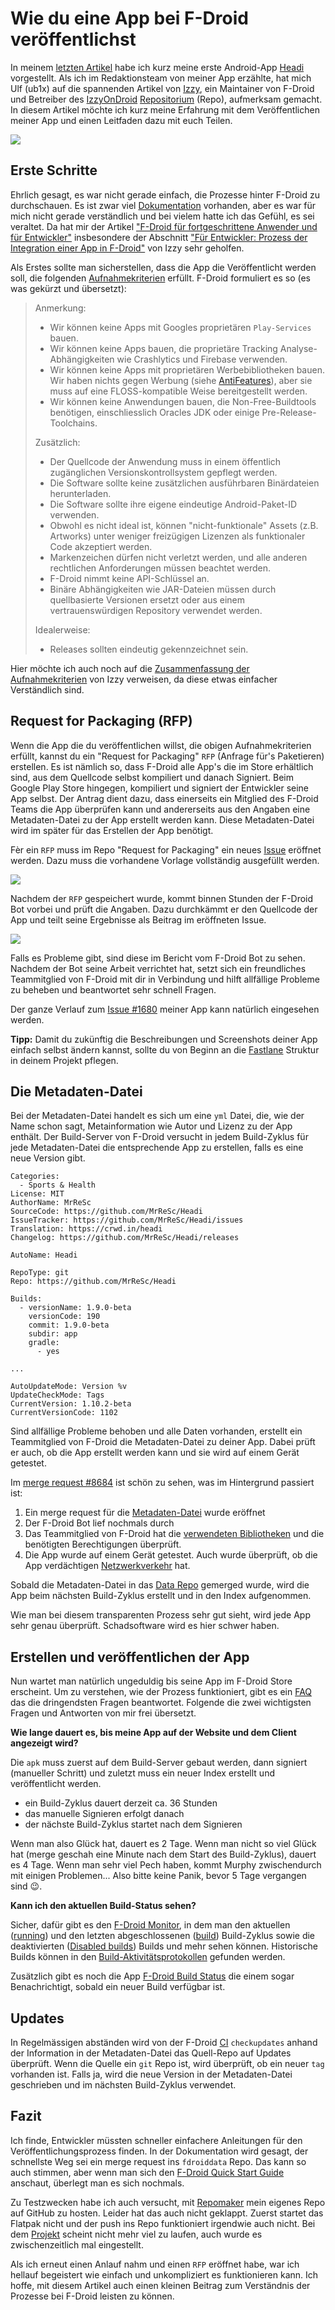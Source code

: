 # Wie du eine App bei F-Droid veröffentlichst

In meinem [letzten Artikel]() habe ich kurz meine erste Android-App [Headi](https://f-droid.org/de/packages/com.headi.app/) vorgestellt. Als ich im Redaktionsteam von meiner App erzählte, hat mich Ulf (ub1x) auf die spannenden Artikel von [Izzy](https://www.izzysoft.de/izzy), ein Maintainer von F-Droid und Betreiber des [IzzyOnDroid](https://apt.izzysoft.de/fdroid/) [Repositorium](https://de.wikipedia.org/wiki/Repository) (Repo), aufmerksam gemacht. In diesem Artikel möchte ich kurz meine Erfahrung mit dem Veröffentlichen meiner App und einen Leitfaden dazu mit euch Teilen.

![](fdroid.png)

## Erste Schritte
Ehrlich gesagt, es war nicht gerade einfach, die Prozesse hinter F-Droid zu durchschauen. Es ist zwar viel [Dokumentation](https://f-droid.org/de/docs/) vorhanden, aber es war für mich nicht gerade verständlich und bei vielem hatte ich das Gefühl, es sei veraltet. Da hat mir der Artikel ["F-Droid für fortgeschrittene Anwender und für Entwickler"](https://android.izzysoft.de/articles/named/fdroid-intro-2?lang=de) insbesondere der Abschnitt ["Für Entwickler: Prozess der Integration einer App in F-Droid"](https://android.izzysoft.de/articles/named/fdroid-intro-2?lang=de#rfp) von Izzy sehr geholfen.

Als Erstes sollte man sicherstellen, dass die App die Veröffentlicht werden soll, die folgenden [Aufnahmekriterien](https://f-droid.org/de/docs/Inclusion_Policy/) erfüllt. F-Droid formuliert es so (es was gekürzt und übersetzt):

>Anmerkung:
>
>* Wir können keine Apps mit Googles proprietären `Play-Services` bauen. 
>* Wir können keine Apps bauen, die proprietäre Tracking Analyse-Abhängigkeiten wie Crashlytics und Firebase verwenden.
>* Wir können keine Apps mit proprietären Werbebibliotheken bauen. Wir haben nichts gegen Werbung (siehe [AntiFeatures](https://f-droid.org/wiki/page/AntiFeatures)), aber sie muss auf eine FLOSS-kompatible Weise bereitgestellt werden.
>* Wir können keine Anwendungen bauen, die Non-Free-Buildtools benötigen, einschliesslich Oracles JDK oder einige Pre-Release-Toolchains.
>
>Zusätzlich:
>
>* Der Quellcode der Anwendung muss in einem öffentlich zugänglichen Versionskontrollsystem gepflegt werden.
>* Die Software sollte keine zusätzlichen ausführbaren Binärdateien herunterladen.
>* Die Software sollte ihre eigene eindeutige Android-Paket-ID verwenden. 
>* Obwohl es nicht ideal ist, können "nicht-funktionale" Assets (z.B. Artworks) unter weniger freizügigen Lizenzen als funktionaler Code akzeptiert werden.
>* Markenzeichen dürfen nicht verletzt werden, und alle anderen rechtlichen Anforderungen müssen beachtet werden.
>* F-Droid nimmt keine API-Schlüssel an.
>* Binäre Abhängigkeiten wie JAR-Dateien müssen durch quellbasierte Versionen ersetzt oder aus einem vertrauenswürdigen Repository verwendet werden.
>
>Idealerweise:
>
>* Releases sollten eindeutig gekennzeichnet sein.

Hier möchte ich auch noch auf die [Zusammenfassung der Aufnahmekriterien](https://android.izzysoft.de/articles/named/fdroid-intro-2?lang=de#acceptance) von Izzy verweisen, da diese etwas einfacher Verständlich sind.

## Request for Packaging (RFP)
Wenn die App die du veröffentlichen willst, die obigen Aufnahmekriterien erfüllt, kannst du ein "Request for Packaging" `RFP` (Anfrage für's Paketieren) erstellen. Es ist nämlich so, dass F-Droid alle App's die im Store erhältlich sind, aus dem Quellcode selbst kompiliert und danach Signiert. Beim Google Play Store hingegen, kompiliert und signiert der Entwickler seine App selbst. Der Antrag dient dazu, dass einerseits ein Mitglied des F-Droid Teams die App überprüfen kann und andererseits aus den Angaben eine Metadaten-Datei zu der App erstellt werden kann. Diese Metadaten-Datei wird im später für das Erstellen der App benötigt.

Fèr ein `RFP` muss im Repo "Request for Packaging" ein neues [Issue](https://gitlab.com/fdroid/rfp/-/issues) eröffnet werden. Dazu muss die vorhandene Vorlage vollständig ausgefüllt werden.

![](request.png)

Nachdem der `RFP` gespeichert wurde, kommt binnen Stunden der F-Droid Bot vorbei und prüft die Angaben. Dazu durchkämmt er den Quellcode der App und teilt seine Ergebnisse als Beitrag im eröffneten Issue.

![](fdroid_bot.png)

Falls es Probleme gibt, sind diese im Bericht vom F-Droid Bot zu sehen. Nachdem der Bot seine Arbeit verrichtet hat, setzt sich ein freundliches Teammitglied von F-Droid mit dir in Verbindung und hilft allfällige Probleme zu beheben und beantwortet sehr schnell Fragen.

Der ganze Verlauf zum [Issue #1680](https://gitlab.com/fdroid/rfp/-/issues/1680) meiner App kann natürlich eingesehen werden.

**Tipp:** Damit du zukünftig die Beschreibungen und Screenshots deiner App einfach selbst ändern kannst, sollte du von Beginn an die [Fastlane](https://gitlab.com/snippets/1895688) Struktur in deinem Projekt pflegen.

## Die Metadaten-Datei
Bei der Metadaten-Datei handelt es sich um eine `yml` Datei, die, wie der Name schon sagt, Metainformation wie Autor und Lizenz zu der App enthält. Der Build-Server von F-Droid versucht in jedem Build-Zyklus für jede Metadaten-Datei die entsprechende App zu erstellen, falls es eine neue Version gibt.

```
Categories:
  - Sports & Health
License: MIT
AuthorName: MrReSc
SourceCode: https://github.com/MrReSc/Headi
IssueTracker: https://github.com/MrReSc/Headi/issues
Translation: https://crwd.in/headi
Changelog: https://github.com/MrReSc/Headi/releases

AutoName: Headi

RepoType: git
Repo: https://github.com/MrReSc/Headi

Builds:
  - versionName: 1.9.0-beta
    versionCode: 190
    commit: 1.9.0-beta
    subdir: app
    gradle:
      - yes

...

AutoUpdateMode: Version %v
UpdateCheckMode: Tags
CurrentVersion: 1.10.2-beta
CurrentVersionCode: 1102

```

Sind allfällige Probleme behoben und alle Daten vorhanden, erstellt ein Teammitglied von F-Droid die Metadaten-Datei zu deiner App. Dabei prüft er auch, ob die App erstellt werden kann und sie wird auf einem Gerät getestet.

Im [merge request #8684](https://gitlab.com/fdroid/fdroiddata/-/merge_requests/8684) ist schön zu sehen, was im Hintergrund passiert ist:

1. Ein merge request für die [Metadaten-Datei](https://gitlab.com/fdroid/fdroiddata/-/merge_requests/8684/diffs) wurde eröffnet
2. Der F-Droid Bot lief nochmals durch
3. Das Teammitglied von F-Droid hat die [verwendeten Bibliotheken](https://gitlab.com/fdroid/fdroiddata/-/merge_requests/8684#note_539399574) und die benötigten Berechtigungen überprüft.
4. Die App wurde auf einem Gerät getestet. Auch wurde überprüft, ob die App verdächtigen [Netzwerkverkehr](https://gitlab.com/fdroid/fdroiddata/-/merge_requests/8684#note_539406967) hat.

Sobald die Metadaten-Datei in das [Data Repo](https://gitlab.com/fdroid/fdroiddata) gemerged wurde, wird die App beim nächsten Build-Zyklus erstellt und in den Index aufgenommen.

Wie man bei diesem transparenten Prozess sehr gut sieht, wird jede App sehr genau überprüft. Schadsoftware wird es hier schwer haben.

## Erstellen und veröffentlichen der App
Nun wartet man natürlich ungeduldig bis seine App im F-Droid Store erscheint. Um zu verstehen, wie der Prozess funktioniert, gibt es ein [FAQ](https://gitlab.com/fdroid/wiki/-/wikis/FAQ#how-long-does-it-take-for-my-app-to-show-up-on-website-and-client) das die dringendsten Fragen beantwortet. Folgende die zwei wichtigsten Fragen und Antworten von mir frei übersetzt.

**Wie lange dauert es, bis meine App auf der Website und dem Client angezeigt wird?**

Die `apk` muss zuerst auf dem Build-Server gebaut werden, dann signiert (manueller Schritt) und zuletzt muss ein neuer Index erstellt und veröffentlicht werden.

* ein Build-Zyklus dauert derzeit ca. 36 Stunden
* das manuelle Signieren erfolgt danach
* der nächste Build-Zyklus startet nach dem Signieren

Wenn man also Glück hat, dauert es 2 Tage. Wenn man nicht so viel Glück hat (merge geschah eine Minute nach dem Start des Build-Zyklus), dauert es 4 Tage. Wenn man sehr viel Pech haben, kommt Murphy zwischendurch mit einigen Problemen... Also bitte keine Panik, bevor 5 Tage vergangen sind 😉.

**Kann ich den aktuellen Build-Status sehen?**

Sicher, dafür gibt es den [F-Droid Monitor](https://monitor.f-droid.org/builds), in dem man den aktuellen ([running](https://monitor.f-droid.org/builds/running)) und den letzten abgeschlossenen ([build](https://monitor.f-droid.org/builds/build)) Build-Zyklus sowie die deaktivierten ([Disabled builds](https://monitor.f-droid.org/builds/disabled)) Builds und mehr sehen können. Historische Builds können in den [Build-Aktivitätsprotokollen](https://f-droid.org/wiki/index.php?title=Special:RecentChanges&hidebots=0&days=30&limit=500) gefunden werden.

Zusätzlich gibt es noch die App [F-Droid Build Status](https://f-droid.org/de/packages/de.storchp.fdroidbuildstatus/) die einem sogar Benachrichtigt, sobald ein neuer Build verfügbar ist.

## Updates
In Regelmässigen abständen wird von der F-Droid [CI](https://de.wikipedia.org/wiki/Kontinuierliche_Integration) `checkupdates` anhand der Information in der Metadaten-Datei das Quell-Repo auf Updates überprüft. Wenn die Quelle ein `git` Repo ist, wird überprüft, ob ein neuer `tag` vorhanden ist. Falls ja, wird die neue Version in der Metadaten-Datei geschrieben und im nächsten Build-Zyklus verwendet.

## Fazit
Ich finde, Entwickler müssten schneller einfachere Anleitungen für den Veröffentlichungsprozess finden. In der Dokumentation wird gesagt, der schnellste Weg sei ein merge request ins `fdroiddata` Repo. Das kann so auch stimmen, aber wenn man sich den [F-Droid Quick Start Guide](https://f-droid.org/de/docs/Submitting_to_F-Droid_Quick_Start_Guide/) anschaut, überlegt man es sich nochmals.

Zu Testzwecken habe ich auch versucht, mit [Repomaker](https://f-droid.org/de/repomaker/) mein eigenes Repo auf GitHub zu hosten. Leider hat das auch nicht geklappt. Zuerst startet das Flatpak nicht und der push ins Repo funktioniert irgendwie auch nicht. Bei dem [Projekt](https://gitlab.com/fdroid/repomaker) scheint nicht mehr viel zu laufen, auch wurde es zwischenzeitlich mal eingestellt.

Als ich erneut einen Anlauf nahm und einen `RFP` eröffnet habe, war ich hellauf begeistert wie einfach und unkompliziert es funktionieren kann. Ich hoffe, mit diesem Artikel auch einen kleinen Beitrag zum Verständnis der Prozesse bei F-Droid leisten zu können.